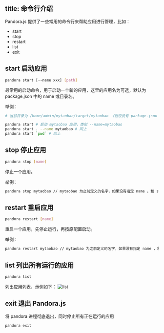 title: 命令行介绍
---

Pandora.js 提供了一些常用的命令行来帮助应用进行管理，比如：

- start
- stop
- restart
- list
- exit

## start 启动应用

```sh
pandora start [--name xxx] [path]
```

最常用的启动命令，用于启动一个新的应用，这里的应用名为可选，默认为 package.json 中的 name 或目录名。

举例：

```sh
# 当前目录为 /home/admin/mytaobao/target/mytaobao （假设没有 package.json 中的 name）

pandora start # 启动 mytaobao 应用，类似 --name=mytaobao
pandora start . --name mytaobao # 同上
pandora start `pwd` # 同上
```

## stop 停止应用

```sh
pandora stop [name]
```

停止一个应用。

举例：

```sh
pandora stop mytaobao // mytaobao 为之前定义的名字，如果没有指定 name ，和 start 一样自动获得 name
```

## restart 重启应用

```sh
pandora restart [name]
```

重启一个应用，先停止运行，再按原配置启动。

举例：

```sh
pandora restart mytaobao // mytaobao 为之前定义的名字，如果没有指定 name ，和 start 一样自动获得 name
```

## list 列出所有运行的应用

```sh
pandora list
```

列出应用列表，示例如下：
![list](https://img.alicdn.com/tfs/TB107mPeOqAXuNjy1XdXXaYcVXa-2646-330.png) 

## exit 退出 Pandora.js

将 pandora 进程彻底退出，同时停止所有正在运行的应用

```sh
pandora exit
```
